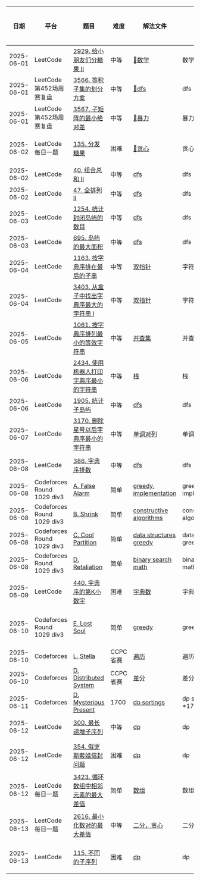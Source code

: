 | 日期         | 平台                         | 题目                                                                                                                                                                         | 难度     | 解法文件                                                              | 备注                      | 推荐指数       |
|------------|----------------------------|----------------------------------------------------------------------------------------------------------------------------------------------------------------------------|--------|-------------------------------------------------------------------|-------------------------|------------|
| 2025-06-01 | LeetCode                   | [2929. 给小朋友们分糖果 II](https://leetcode.cn/problems/distribute-candies-among-children-ii/description/?envType=daily-question&envId=2025-06-01)                                | 中等     | [🔗数学](../../Leetcode/src/lc2929.java)                            | ️数学                     | 🌟🌟       |
| 2025-06-01 | LeetCode第452场周赛复盘          | [3566. 等积子集的划分方案](https://leetcode.cn/problems/partition-array-into-two-equal-product-subsets/description/)                                                                | 中等     | [🔗dfs](../../Leetcode/src/lc0601Q1.java)                         | dfs                     | 🌟🌟       |
| 2025-06-01 | LeetCode第452场周赛复盘          | [3567. 子矩阵的最小绝对差](https://leetcode.cn/problems/minimum-absolute-difference-in-sliding-submatrix/description/)                                                              | 中等     | [🔗暴力](../../Leetcode/src/lc0601Q2.java)                          | ️暴力                     | 🌟🌟       |
| 2025-06-02 | LeetCode每日一题               | [135. 分发糖果](https://leetcode.cn/problems/candy/description/?envType=daily-question&envId=2025-06-02)                                                                       | 困难     | [🔗贪心](../../Leetcode/src/lc135.java)                             | ️贪心                     | 🌟🌟🌟🌟   |
| 2025-06-02 | LeetCode                   | [40. 组合总和 II](https://leetcode.cn/problems/combination-sum-ii/description/)                                                                                                | 中等     | [dfs](../../Leetcode/src/lc40.java)                               | ️dfs                    | 🌟🌟       |
| 2025-06-02 | LeetCode                   | [47. 全排列 II](https://leetcode.cn/problems/permutations-ii/description/)                                                                                                    | 中等     | [dfs](../../Leetcode/src/lc47.java)                               | ️dfs                    | 🌟🌟       |
| 2025-06-03 | LeetCode                   | [1254. 统计封闭岛屿的数目](https://leetcode.cn/problems/number-of-closed-islands/description/)                                                                                      | 中等     | [dfs](../../Leetcode/src/lc1254.java)                             | ️dfs                    | 🌟🌟       |
| 2025-06-03 | LeetCode                   | [695. 岛屿的最大面积](https://leetcode.cn/problems/max-area-of-island/)                                                                                                           | 中等     | [dfs](../../Leetcode/src/lc695.java)                              | ️dfs                    | 🌟🌟       |
| 2025-06-04 | LeetCode                   | [1163. 按字典序排在最后的子串](https://leetcode.cn/problems/last-substring-in-lexicographical-order/description/)                                                                     | 中等     | [双指针](../../Leetcode/src/lc1163.java)                             | ️字符串                    | 🌟🌟       |
| 2025-06-04 | LeetCode                   | [3403. 从盒子中找出字典序最大的字符串 I](https://leetcode.cn/problems/find-the-lexicographically-largest-string-from-the-box-i/description/?envType=daily-question&envId=2025-06-04)      | 中等     | [双指针](../../Leetcode/src/lc3403.java)                             | ️字符串                    | 🌟🌟       |
| 2025-06-05 | LeetCode                   | [1061. 按字典序排列最小的等效字符串](https://leetcode.cn/problems/lexicographically-smallest-equivalent-string/description/?envType=daily-question&envId=2025-06-05)                     | 中等     | [并查集](../../Leetcode/src/lc1061.java)                             | ️并查集                    | 🌟🌟       |
| 2025-06-06 | LeetCode                   | [2434. 使用机器人打印字典序最小的字符串](https://leetcode.cn/problems/using-a-robot-to-print-the-lexicographically-smallest-string/description/?envType=daily-question&envId=2025-06-06)   | 中等     | [栈](../../Leetcode/src/lc2434.java)                               | ️栈                      | 🌟🌟🌟     |
| 2025-06-06 | LeetCode                   | [1905. 统计子岛屿](https://leetcode.cn/problems/count-sub-islands/description/)                                                                                                 | 中等     | [dfs](../../Leetcode/src/lc1905.java)                             | ️dfs                    | 🌟🌟       |
| 2025-06-07 | LeetCode                   | [3170. 删除星号以后字典序最小的字符串](https://leetcode.cn/problems/lexicographically-minimum-string-after-removing-stars/description/?envType=daily-question&envId=2025-06-07)           | 中等     | [单调对列](../../Leetcode/src/lc3170.java)                            | 单调对列                    | 🌟🌟🌟     |
| 2025-06-08 | LeetCode                   | [386. 字典序排数](https://leetcode.cn/problems/lexicographical-numbers/description/?envType=daily-question&envId=2025-06-08)                                                    | 中等     | [dfs](../../Leetcode/src/lc386.java)                              | dfs                     | 🌟🌟🌟     |
| 2025-06-08 | Codeforces Round 1029 div3 | [A. False Alarm](https://codeforces.com/contest/2117/problem/A)                                                                                                            | 简单     | [greedy, implementation](../../Codeforces/src/FalseAlarm.java)    | greedy, implementation  | 🌟🌟       |
| 2025-06-08 | Codeforces Round 1029 div3 | [B. Shrink](https://codeforces.com/problemset/problem/2117/B)                                                                                                              | 简单     | [constructive algorithms](../../Codeforces/src/Shrink.java)       | constructive algorithms | 🌟🌟       |
| 2025-06-08 | Codeforces Round 1029 div3 | [C. Cool Partition](https://codeforces.com/problemset/problem/2117/C)                                                                                                      | 简单     | [data structures greedy](../../Codeforces/src/CoolPartition.java) | data structures greedy  | 🌟🌟🌟     |
| 2025-06-08 | Codeforces Round 1029 div3 | [D. Retaliation](https://codeforces.com/problemset/problem/2117/D)                                                                                                         | 简单     | [binary search math](../../Codeforces/src/Retaliation.java)       | binary search math      | 🌟🌟       |
| 2025-06-09 | LeetCode                   | [440. 字典序的第K小数字](https://leetcode.cn/problems/k-th-smallest-in-lexicographical-order/description/?envType=daily-question&envId=2025-06-09)                                 | 困难     | [字典数](../../Leetcode/src/lc440.java)                              | 字典数                     | 🌟🌟🌟🌟   |
| 2025-06-10 | Codeforces Round 1029 div3 | [E. Lost Soul](https://codeforces.com/problemset/problem/2117/E)                                                                                                           | 简单     | [greedy](../../Codeforces/src/LostSoul.java)                      | greedy                  | 🌟🌟🌟🌟🌟 |
| 2025-06-10 | Codeforces                 | [L. Stella](https://codeforces.com/gym/105930/problem/L)                                                                                                                   | CCPC省赛 | [遍历](../../Codeforces/src/gym10593L.java)                         | 遍历                      | 🌟         |
| 2025-06-10 | Codeforces                 | [D. Distributed System](https://codeforces.com/gym/105930/problem/D)                                                                                                       | CCPC省赛 | [差分](../../Codeforces/src/gym10593D.java)                         | 差分                      | 🌟🌟🌟     |
| 2025-06-11 | Codeforces                 | [D. Mysterious Present](https://codeforces.com/problemset/problem/4/D)                                                                                                     | 1700   | [dp sortings](../../Codeforces/src/problemset4D.java)             | dp sortings *1700       | 🌟🌟       |
| 2025-06-12 | LeetCode                   | [300. 最长递增子序列](https://leetcode.cn/problems/longest-increasing-subsequence/description/)                                                                                   | 中等     | [dp](../../Leetcode/src/lc300.java)                               | dp                      | 🌟🌟🌟     |
| 2025-06-12 | LeetCode                   | [354. 俄罗斯套娃信封问题](https://leetcode.cn/problems/russian-doll-envelopes/description/)                                                                                         | 困难     | [dp](../../Leetcode/src/lc354.java)                               | dp                      | 🌟🌟🌟🌟   |
| 2025-06-12 | LeetCode每日一题               | [3423. 循环数组中相邻元素的最大差值](https://leetcode.cn/problems/maximum-difference-between-adjacent-elements-in-a-circular-array/description/?envType=daily-question&envId=2025-06-12) | 简单     | [数组](../../Leetcode/src/lc3423.java)                              | 数组                      | 🌟         |
| 2025-06-13 | LeetCode每日一题               | [2616. 最小化数对的最大差值](https://leetcode.cn/problems/minimize-the-maximum-difference-of-pairs/description/?envType=daily-question&envId=2025-06-13)                             | 中等     | [二分，贪心](../../Leetcode/src/lc2616.java)                           | 二分，贪心                   | 🌟🌟🌟🌟   |
| 2025-06-13 | LeetCode                   | [115. 不同的子序列](https://leetcode.cn/problems/distinct-subsequences/description/)                                                                                             | 困难     | [dp](../../Leetcode/src/lc115.java)                               | dp                      | 🌟🌟🌟🌟   |









